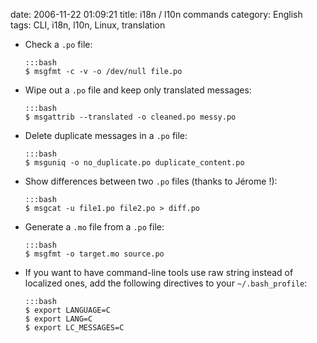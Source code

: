 date: 2006-11-22 01:09:21
title: i18n / l10n commands
category: English
tags: CLI, i18n, l10n, Linux, translation

  * Check a `.po` file:

        :::bash
        $ msgfmt -c -v -o /dev/null file.po

  * Wipe out a `.po` file and keep only translated messages:

        :::bash
        $ msgattrib --translated -o cleaned.po messy.po

  * Delete duplicate messages in a `.po` file:

        :::bash
        $ msguniq -o no_duplicate.po duplicate_content.po

  * Show differences between two `.po` files (thanks to Jérome !):

        :::bash
        $ msgcat -u file1.po file2.po > diff.po

  * Generate a `.mo` file from a `.po` file:

        :::bash
        $ msgfmt -o target.mo source.po

  * If you want to have command-line tools use raw string instead of localized ones, add the following directives to your `~/.bash_profile`:

        :::bash
        $ export LANGUAGE=C
        $ export LANG=C
        $ export LC_MESSAGES=C

